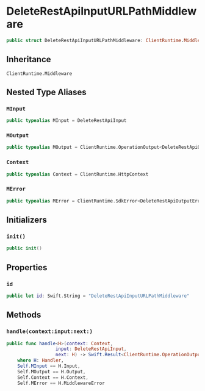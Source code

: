 # DeleteRestApiInputURLPathMiddleware

``` swift
public struct DeleteRestApiInputURLPathMiddleware: ClientRuntime.Middleware 
```

## Inheritance

`ClientRuntime.Middleware`

## Nested Type Aliases

### `MInput`

``` swift
public typealias MInput = DeleteRestApiInput
```

### `MOutput`

``` swift
public typealias MOutput = ClientRuntime.OperationOutput<DeleteRestApiOutputResponse>
```

### `Context`

``` swift
public typealias Context = ClientRuntime.HttpContext
```

### `MError`

``` swift
public typealias MError = ClientRuntime.SdkError<DeleteRestApiOutputError>
```

## Initializers

### `init()`

``` swift
public init() 
```

## Properties

### `id`

``` swift
public let id: Swift.String = "DeleteRestApiInputURLPathMiddleware"
```

## Methods

### `handle(context:input:next:)`

``` swift
public func handle<H>(context: Context,
                  input: DeleteRestApiInput,
                  next: H) -> Swift.Result<ClientRuntime.OperationOutput<DeleteRestApiOutputResponse>, MError>
    where H: Handler,
    Self.MInput == H.Input,
    Self.MOutput == H.Output,
    Self.Context == H.Context,
    Self.MError == H.MiddlewareError
```
